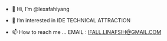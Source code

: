 - 👋 Hi, I’m @lexafahiyang
- 👀 I’m interested in IDE TECHNICAL ATTRACTION

- 📫 How to reach me ... EMAIL : IFALL.LINAFSIH@GMAIL.COM

<!---
lexafahiyang/lexafahiyang is a ✨ special ✨ repository because its `README.md` (this file) appears on your GitHub profile.
You can click the Preview link to take a look at your changes.
--->
